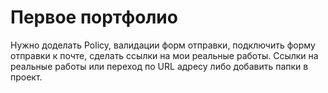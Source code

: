 # Первое портфолио
Нужно доделать Policy, валидации форм отправки, подключить форму отправки к почте, сделать ссылки на мои реальные работы.
Ссылки на реальные работы или переход по URL адресу либо добавить папки в проект.
